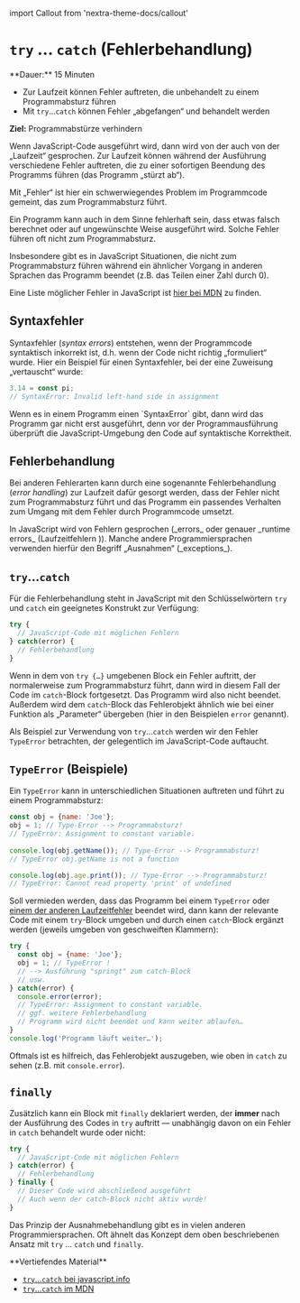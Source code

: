 import Callout from 'nextra-theme-docs/callout'

# `try` … `catch` (Fehlerbehandlung)

<Callout>  
  **Dauer:** 15 Minuten

  - Zur Laufzeit können Fehler auftreten, die unbehandelt zu einem Programmabsturz führen
  - Mit `try`...`catch` können Fehler „abgefangen“ und behandelt werden

  **Ziel:** Programmabstürze verhindern
</Callout>

Wenn JavaScript-Code ausgeführt wird, dann
wird von der auch von der „Laufzeit“ gesprochen.
Zur Laufzeit können während der Ausführung
verschiedene Fehler auftreten, die zu einer
sofortigen Beendung des Programms führen
(das Programm „stürzt ab“).

<Callout type="warning">
Mit „Fehler“ ist hier ein schwerwiegendes
Problem im Programmcode gemeint, das zum
Programmabsturz führt. 

Ein Programm kann auch in dem Sinne fehlerhaft
sein, dass etwas falsch berechnet oder auf 
ungewünschte Weise ausgeführt wird. Solche Fehler
führen oft nicht zum Programmabsturz.

Insbesondere gibt es in JavaScript Situationen,
die nicht zum Programmabsturz führen während
ein ähnlicher Vorgang in anderen Sprachen das 
Programm beendet (z.B. das Teilen einer Zahl 
durch 0).
</Callout>

Eine Liste  möglicher Fehler in 
JavaScript ist [hier bei MDN](https://developer.mozilla.org/en-US/docs/Web/JavaScript/Reference/Errors)
zu finden.

## Syntaxfehler

Syntaxfehler (_syntax errors_) entstehen, wenn
der Programmcode syntaktisch inkorrekt ist, d.h.
wenn der Code nicht richtig „formuliert“ wurde.
Hier ein Beispiel für einen Syntaxfehler, bei
der eine Zuweisung „vertauscht“ wurde:

```js
3.14 = const pi;
// SyntaxError: Invalid left-hand side in assignment
```

<Callout type="error">
Wenn es in einem Programm einen `SyntaxError` gibt,
dann wird das Programm gar nicht erst ausgeführt,
denn vor der Programmausführung überprüft die
JavaScript-Umgebung den Code auf syntaktische
Korrektheit.
</Callout>

## Fehlerbehandlung

Bei anderen Fehlerarten kann durch eine 
sogenannte Fehlerbehandlung (_error handling_)
zur Laufzeit dafür gesorgt werden, dass der
Fehler nicht zum Programmabsturz führt und das
Programm ein passendes Verhalten zum Umgang
mit dem Fehler durch Programmcode umsetzt.

<Callout type="warning">
In JavaScript wird von Fehlern gesprochen
(_errors_ oder genauer _runtime errors_ 
(Laufzeitfehlern )). Manche andere
Programmiersprachen 
verwenden hierfür den Begriff „Ausnahmen“ 
(_exceptions_).
</Callout>

## `try`…`catch`

Für die Fehlerbehandlung steht in JavaScript
mit den Schlüsselwörtern `try` und `catch` ein 
geeignetes Konstrukt zur Verfügung:

```js
try {
  // JavaScript-Code mit möglichen Fehlern
} catch(error) {
  // Fehlerbehandlung
}
```

Wenn in dem von `try {…}` umgebenen Block ein
Fehler auftritt, der normalerweise zum 
Programmabsturz führt, dann wird in diesem 
Fall der Code im `catch`-Block fortgesetzt. 
Das Programm wird also nicht beendet. Außerdem
wird dem `catch`-Block das Fehlerobjekt ähnlich 
wie bei einer Funktion als „Parameter“ übergeben 
(hier in den Beispielen `error` genannt).

Als Beispiel zur Verwendung von `try`…`catch` 
werden wir den Fehler `TypeError` betrachten,
der gelegentlich im JavaScript-Code auftaucht.

## `TypeError` (Beispiele)

Ein `TypeError` kann in unterschiedlichen 
Situationen auftreten und führt zu einem
Programmabsturz:

```js
const obj = {name: 'Joe'};
obj = 1; // Type-Error --> Programmabsturz!
// TypeError: Assignment to constant variable.
  
console.log(obj.getName()); // Type-Error --> Programmabsturz!
// TypeError obj.getName is not a function

console.log(obj.age.print()); // Type-Error --> Programmabsturz!
// TypeError: Cannot read property 'print' of undefined
```

Soll vermieden werden, dass das Programm
bei einem `TypeError` oder 
[einem der anderen Laufzeitfehler](https://developer.mozilla.org/en-US/docs/Web/JavaScript/Reference/Errors) 
beendet wird, dann
kann der relevante Code mit einem `try`-Block 
umgeben und durch einen `catch`-Block ergänzt 
werden (jeweils umgeben von geschweiften Klammern):

```js
try {
  const obj = {name: 'Joe'};
  obj = 1; // TypeError !
  // --> Ausführung "springt" zum catch-Block
  // usw.
} catch(error) {
  console.error(error); 
  // TypeError: Assignment to constant variable.
  // ggf. weitere Fehlerbehandlung
  // Programm wird nicht beendet und kann weiter ablaufen…
}
console.log('Programm läuft weiter…');
```

Oftmals ist es hilfreich, das Fehlerobjekt
auszugeben, wie oben in `catch` zu sehen
(z.B. mit `console.error`).

## `finally`

Zusätzlich kann ein Block mit `finally` 
deklariert werden, der **immer** nach der
Ausführung des Codes in `try` auftritt &mdash;
unabhängig davon on ein Fehler in `catch` 
behandelt wurde oder nicht:

```js
try {
  // JavaScript-Code mit möglichen Fehlern
} catch(error) {
  // Fehlerbehandlung
} finally {
  // Dieser Code wird abschließend ausgeführt
  // Auch wenn der catch-Block nicht aktiv wurde!
}
```

Das Prinzip der Ausnahmebehandlung gibt es in
vielen anderen Programmiersprachen. Oft ähnelt
das Konzept dem oben beschriebenen Ansatz mit
`try` ... `catch` und `finally`.

<Callout type="warning">
**Vertiefendes Material**

- [`try`…`catch` bei javascript.info](https://javascript.info/try-catch)
- [`try`…`catch` im MDN](https://developer.mozilla.org/en-US/docs/Web/JavaScript/Reference/Statements/try...catch)
</Callout>